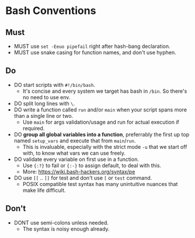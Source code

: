 # Bash Conventions

## Must

- MUST use `set -Eeuo pipefail` right after hash-bang declaration.
- MUST use snake casing for function names, and don't use hyphen.

## Do

- DO start scripts with `#!/bin/bash`. 
    - It's concise and every system we target has bash in `/bin`. So there's no need to use env.
- DO split long lines with `\`.
- DO write a function called `run` and/or `main` when your script spans more than a single line or two.
    - Use `main` for args validation/usage and run for actual execution if required.
- DO __group all global variables into a function__, preferrably the first up top named `setup_vars` and
  execute that from `main`/`run`.
    - This is invaluable, especially with the strict mode `-u` that we start off with, to know what vars
      we can use freely.
- DO validate every variable on first use in a function.
    - Use `{:?}` to fail or `{:-}` to assign default, to deal with this. 
    - More: https://wiki.bash-hackers.org/syntax/pe
- DO use `[[` .. `]]` for test and don't use `[` or `test` command.
    - POSIX compatible test syntax has many unintuitive nuances that make life difficult.

## Don't

- DONT use semi-colons unless needed. 
    - The syntax is noisy enough already.
